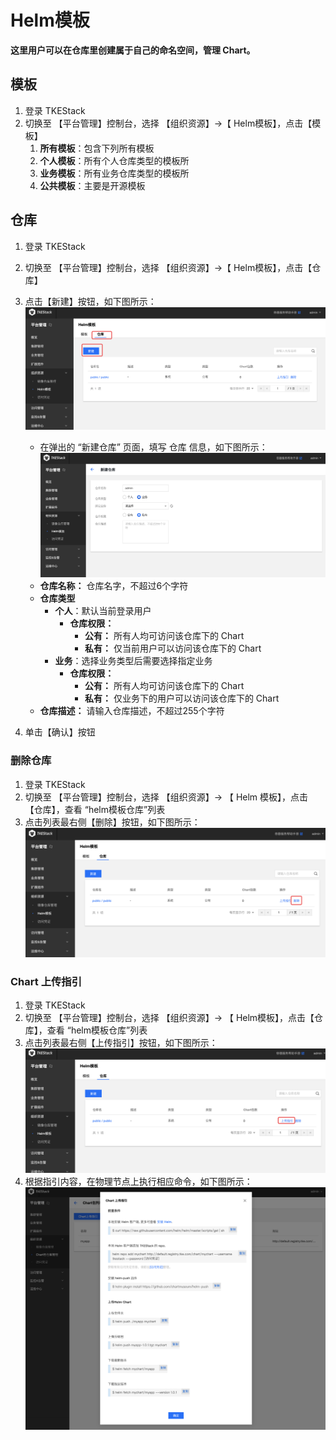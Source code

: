 # Helm模板
**这里用户可以在仓库里创建属于自己的命名空间，管理 Chart。**

## 模板

1. 登录 TKEStack
2. 切换至 【平台管理】控制台，选择 【组织资源】->【 Helm模板】，点击【模板】
     1. **所有模板**：包含下列所有模板
     2. **个人模板**：所有个人仓库类型的模板所
     3. **业务模板**：所有业务仓库类型的模板所
     4. **公共模板**：主要是开源模板

## 仓库

  1. 登录 TKEStack
  2. 切换至 【平台管理】控制台，选择 【组织资源】->【 Helm模板】，点击【仓库】
  3. 点击【新建】按钮，如下图所示：
     ![新建Chart包命名空间](../../../../../images/新建Chart包命名空间.png)

     * 在弹出的 “新建仓库” 页面，填写 仓库 信息，如下图所示：
     ![新建ChartGroup窗口](../../../../../images/新建ChartGroup窗口.png)
     + **仓库名称：** 仓库名字，不超过6个字符
     + **仓库类型**
       + **个人**：默认当前登录用户
         + **仓库权限：** 
           + **公有：** 所有人均可访问该仓库下的 Chart
           + **私有：** 仅当前用户可以访问该仓库下的 Chart
       + **业务**：选择业务类型后需要选择指定业务
         + **仓库权限：** 
           + **公有：** 所有人均可访问该仓库下的 Chart
           + **私有：** 仅业务下的用户可以访问该仓库下的 Chart
     + **仓库描述：** 请输入仓库描述，不超过255个字符
  5. 单击【确认】按钮
 ### 删除仓库
  1. 登录 TKEStack
  2. 切换至 【平台管理】控制台，选择 【组织资源】-> 【 Helm 模板】，点击【仓库】，查看 “helm模板仓库”列表
  3. 点击列表最右侧【删除】按钮，如下图所示：
      ![Chart包命名空间删除按钮](../../../../../images/Chart包命名空间删除按钮.png)
### Chart 上传指引
  1. 登录 TKEStack
  2. 切换至 【平台管理】控制台，选择 【组织资源】-> 【 Helm模板】，点击【仓库】，查看 “helm模板仓库”列表
  3. 点击列表最右侧【上传指引】按钮，如下图所示：
      ![Chart包命名空间名称](../../../../../images/Chart包命名空间名称.png)
  5. 根据指引内容，在物理节点上执行相应命令，如下图所示：
      ![Chart上传指引内容](../../../../../images/Chart上传指引内容.png)